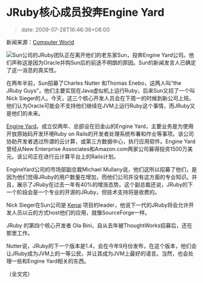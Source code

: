 # JRuby核心成员投奔Engine Yard
>date: 2009-07-28T16:46:36+08:00


新闻来源：[Computer World](http://www.computerworld.com/s/article/9135958/Sun_s_JRuby_team_jumps_ship_to_Engine_Yard?taxonomyId=57&pageNumber=1)


![](http://media.xircles.codehaus.org/_projects/jruby/_logos/medium.png)Sun公司的JRuby团队正在离开他们的老东家Sun，投奔Engine Yard公司。他们声称这是因为Oracle并购Sun后的前途不明朗的原因。Sun的新闻发言人已确定了这一消息的真实性。


在两年半前，Sun招募了Charles Nutter 和Thomas Enebo，这两人叫“the JRuby Guys”，他们主要实现在Java虚似机上运行Ruby，后来Sun又招了一个叫Nick Sieger的人。今天，这三个核心开发人员会在下周一的时候到新公司上班。他们认为Oracle可能会不支持他们继续在JVM上运行Ruby这个事情，而JRuby又是他们的未来。


[Engine Yard](http://www.engineyard.com/)。成立仅两年、总部设在旧金山的Engine Yard，主要业务是为使用开放原始码开发环境Ruby on Rails的开发者处理系统布署和作业等事项。该公司协助开发者透过所谓的云计算，或第三方数据中心，执行应用软件。Engine Yard曾经从New Enterprise Associates和Amazon.com两家公司募得投资1500万美元。该公司正在进行云计算平台上的Rails计划。



EngineYard公司的市场部副总裁Michael Mullany说，他们这所以招募了他们，是因为他们觉得JRuby的用户数量在增加，而他们公司并没有这方面的专业知识。并且，展示了JRuby在过去一年有40%的增涨态势。这个副总裁还说，JRuby的下一个阶段会是一个专业的开源的JRuby，但技术支持将是收费的。


Nick Sieger在Sun公司是 [Kenai](http://kenai.com/) 项目的leader，他说下一代的JRuby将会允许开发人员以云的方式host他们的应用，就像SourceForge一样。


JRuby 的第四个核心开发者 Ola Bini，自从去年被ThoughtWorks招募后，还在那里工作。


Nutter说，JRuby的下一个版本是1.4，会在今年9月份发布，在这个版本，他们会让JRuby成为JVM上的一等公民，并让其成为JVM上最好的语言。当然，也会处理一些和Engine Yard相关的东西。


（全文完）


